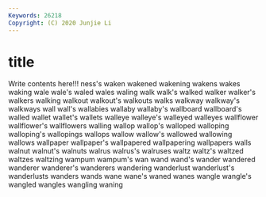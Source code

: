 ```yaml
---
Keywords: 26218
Copyright: (C) 2020 Junjie Li
---
```


# title

Write contents here!!!
ness's 
waken 
wakened 
wakening 
wakens 
wakes 
waking 
wale 
wale's
waled 
wales 
waling 
walk 
walk's 
walked 
walker 
walker's 
walkers 
walking
walkout 
walkout's 
walkouts 
walks 
walkway 
walkway's 
walkways 
wall 
wall's 
wallabies
wallaby 
wallaby's 
wallboard 
wallboard's 
walled 
wallet 
wallet's 
wallets 
walleye 
walleye's
walleyed 
walleyes 
wallflower 
wallflower's 
wallflowers 
walling 
wallop 
wallop's 
walloped 
walloping
walloping's 
wallopings 
wallops 
wallow 
wallow's 
wallowed 
wallowing 
wallows 
wallpaper 
wallpaper's
wallpapered 
wallpapering 
wallpapers 
walls 
walnut 
walnut's 
walnuts 
walrus 
walrus's 
walruses
waltz 
waltz's 
waltzed 
waltzes 
waltzing 
wampum 
wampum's 
wan 
wand 
wand's
wander 
wandered 
wanderer 
wanderer's 
wanderers 
wandering 
wanderlust 
wanderlust's 
wanderlusts 
wanders
wands 
wane 
wane's 
waned 
wanes 
wangle 
wangle's 
wangled 
wangles 
wangling
waning 
